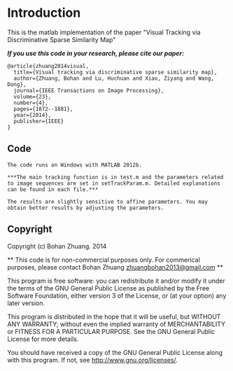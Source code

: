# Introduction
This is the matlab implementation of the paper "Visual Tracking via Discriminative Sparse Similarity Map"


***If you use this code in your research, please cite our paper:***

```
@article{zhuang2014visual,
  title={Visual tracking via discriminative sparse similarity map},
  author={Zhuang, Bohan and Lu, Huchuan and Xiao, Ziyang and Wang, Dong},
  journal={IEEE Transactions on Image Processing},
  volume={23},
  number={4},
  pages={1872--1881},
  year={2014},
  publisher={IEEE}
}
```


## Code
```
The code runs on Windows with MATLAB 2012b.

***The main tracking function is in test.m and the parameters related to image sequences are set in setTrackParam.m. Detailed explanations can be found in each file.***

The results are slightly sensitive to affine parameters. You may obtain better results by adjusting the parameters. 
```

## Copyright

Copyright (c) Bohan Zhuang. 2014

** This code is for non-commercial purposes only. For commerical purposes,
please contact Bohan Zhuang <zhuangbohan2013@gmail.com> **

This program is free software: you can redistribute it and/or modify
    it under the terms of the GNU General Public License as published by
    the Free Software Foundation, either version 3 of the License, or
    (at your option) any later version.

This program is distributed in the hope that it will be useful,
    but WITHOUT ANY WARRANTY; without even the implied warranty of
    MERCHANTABILITY or FITNESS FOR A PARTICULAR PURPOSE.  See the
    GNU General Public License for more details.

You should have received a copy of the GNU General Public License
    along with this program.  If not, see <http://www.gnu.org/licenses/>.

